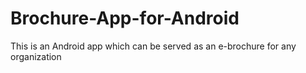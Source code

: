 # Brochure-App-for-Android
This is an Android app which can be served as an e-brochure for any organization
